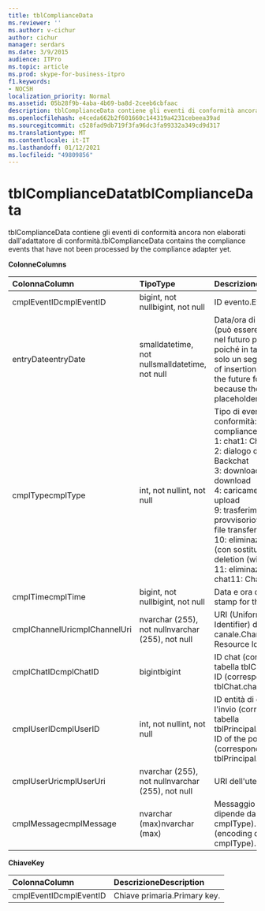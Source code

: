 ```yaml
---
title: tblComplianceData
ms.reviewer: ''
ms.author: v-cichur
author: cichur
manager: serdars
ms.date: 3/9/2015
audience: ITPro
ms.topic: article
ms.prod: skype-for-business-itpro
f1.keywords:
- NOCSH
localization_priority: Normal
ms.assetid: 05b28f9b-4aba-4b69-ba8d-2ceeb6cbfaac
description: tblComplianceData contiene gli eventi di conformità ancora non elaborati dall'adattatore di conformità.
ms.openlocfilehash: e4ceda662b2f601660c144319a4231cebeea39ad
ms.sourcegitcommit: c528fad9db719f3fa96dc3fa99332a349cd9d317
ms.translationtype: MT
ms.contentlocale: it-IT
ms.lasthandoff: 01/12/2021
ms.locfileid: "49809856"
---
```

# <a name="tblcompliancedata"></a><span data-ttu-id="b7565-103">tblComplianceData</span><span class="sxs-lookup"><span data-stu-id="b7565-103">tblComplianceData</span></span>
 
<span data-ttu-id="b7565-104">tblComplianceData contiene gli eventi di conformità ancora non elaborati dall'adattatore di conformità.</span><span class="sxs-lookup"><span data-stu-id="b7565-104">tblComplianceData contains the compliance events that have not been processed by the compliance adapter yet.</span></span>
  
<span data-ttu-id="b7565-105">**Colonne**</span><span class="sxs-lookup"><span data-stu-id="b7565-105">**Columns**</span></span>

|<span data-ttu-id="b7565-106">**Colonna**</span><span class="sxs-lookup"><span data-stu-id="b7565-106">**Column**</span></span>|<span data-ttu-id="b7565-107">**Tipo**</span><span class="sxs-lookup"><span data-stu-id="b7565-107">**Type**</span></span>|<span data-ttu-id="b7565-108">**Descrizione**</span><span class="sxs-lookup"><span data-stu-id="b7565-108">**Description**</span></span>|
|:-----|:-----|:-----|
|<span data-ttu-id="b7565-109">cmplEventID</span><span class="sxs-lookup"><span data-stu-id="b7565-109">cmplEventID</span></span>  <br/> |<span data-ttu-id="b7565-110">bigint, not null</span><span class="sxs-lookup"><span data-stu-id="b7565-110">bigint, not null</span></span>  <br/> |<span data-ttu-id="b7565-111">ID evento.</span><span class="sxs-lookup"><span data-stu-id="b7565-111">Event ID.</span></span>  <br/> |
|<span data-ttu-id="b7565-112">entryDate</span><span class="sxs-lookup"><span data-stu-id="b7565-112">entryDate</span></span>  <br/> |<span data-ttu-id="b7565-113">smalldatetime, not null</span><span class="sxs-lookup"><span data-stu-id="b7565-113">smalldatetime, not null</span></span>  <br/> |<span data-ttu-id="b7565-114">Data/ora di inserimento (può essere molto lontana nel futuro per cmplType=9, poiché in tal caso la voce è solo un segnaposto).</span><span class="sxs-lookup"><span data-stu-id="b7565-114">Time of insertion (may be far in the future for cmplType=9 because the entry is just a placeholder in that case).</span></span>  <br/> |
|<span data-ttu-id="b7565-115">cmplType</span><span class="sxs-lookup"><span data-stu-id="b7565-115">cmplType</span></span>  <br/> |<span data-ttu-id="b7565-116">int, not null</span><span class="sxs-lookup"><span data-stu-id="b7565-116">int, not null</span></span>  <br/> | <span data-ttu-id="b7565-117">Tipo di evento di conformità:</span><span class="sxs-lookup"><span data-stu-id="b7565-117">Type of compliance event:</span></span> <br/>  <span data-ttu-id="b7565-118">1: chat</span><span class="sxs-lookup"><span data-stu-id="b7565-118">1: Chat</span></span> <br/>  <span data-ttu-id="b7565-119">2: dialogo della chat</span><span class="sxs-lookup"><span data-stu-id="b7565-119">2: Backchat</span></span> <br/>  <span data-ttu-id="b7565-120">3: download di file</span><span class="sxs-lookup"><span data-stu-id="b7565-120">3: File download</span></span> <br/>  <span data-ttu-id="b7565-121">4: caricamento di file</span><span class="sxs-lookup"><span data-stu-id="b7565-121">4: File upload</span></span> <br/>  <span data-ttu-id="b7565-122">9: trasferimento file provvisorio</span><span class="sxs-lookup"><span data-stu-id="b7565-122">9: Provisional file transfer</span></span> <br/>  <span data-ttu-id="b7565-123">10: eliminazione della chat (con sostituzione)</span><span class="sxs-lookup"><span data-stu-id="b7565-123">10: Chat deletion (with replace)</span></span> <br/>  <span data-ttu-id="b7565-124">11: eliminazione della chat</span><span class="sxs-lookup"><span data-stu-id="b7565-124">11: Chat purging</span></span> <br/> |
|<span data-ttu-id="b7565-125">cmplTime</span><span class="sxs-lookup"><span data-stu-id="b7565-125">cmplTime</span></span>  <br/> |<span data-ttu-id="b7565-126">bigint, not null</span><span class="sxs-lookup"><span data-stu-id="b7565-126">bigint, not null</span></span>  <br/> |<span data-ttu-id="b7565-127">Data e ora dell'evento.</span><span class="sxs-lookup"><span data-stu-id="b7565-127">Time stamp for the event.</span></span>  <br/> |
|<span data-ttu-id="b7565-128">cmplChannelUri</span><span class="sxs-lookup"><span data-stu-id="b7565-128">cmplChannelUri</span></span>  <br/> |<span data-ttu-id="b7565-129">nvarchar (255), not null</span><span class="sxs-lookup"><span data-stu-id="b7565-129">nvarchar (255), not null</span></span>  <br/> |<span data-ttu-id="b7565-130">URI (Uniform Resource Identifier) del canale.</span><span class="sxs-lookup"><span data-stu-id="b7565-130">Channel Uniform Resource Identifier (URI).</span></span>  <br/> |
|<span data-ttu-id="b7565-131">cmplChatID</span><span class="sxs-lookup"><span data-stu-id="b7565-131">cmplChatID</span></span>  <br/> |<span data-ttu-id="b7565-132">bigint</span><span class="sxs-lookup"><span data-stu-id="b7565-132">bigint</span></span>  <br/> |<span data-ttu-id="b7565-133">ID chat (corrispondente alla tabella tblChat.chatId).</span><span class="sxs-lookup"><span data-stu-id="b7565-133">Chat ID (corresponding to tblChat.chatId table).</span></span>  <br/> |
|<span data-ttu-id="b7565-134">cmplUserID</span><span class="sxs-lookup"><span data-stu-id="b7565-134">cmplUserID</span></span>  <br/> |<span data-ttu-id="b7565-135">int, not null</span><span class="sxs-lookup"><span data-stu-id="b7565-135">int, not null</span></span>  <br/> |<span data-ttu-id="b7565-136">ID entità di chi effettua l'invio (corrispondente alla tabella tblPrincipal.prinID).</span><span class="sxs-lookup"><span data-stu-id="b7565-136">Principal ID of the poster (corresponding to tblPrincipal.prinID table).</span></span>  <br/> |
|<span data-ttu-id="b7565-137">cmplUserUri</span><span class="sxs-lookup"><span data-stu-id="b7565-137">cmplUserUri</span></span>  <br/> |<span data-ttu-id="b7565-138">nvarchar (255), not null</span><span class="sxs-lookup"><span data-stu-id="b7565-138">nvarchar (255), not null</span></span>  <br/> |<span data-ttu-id="b7565-139">URI dell'utente.</span><span class="sxs-lookup"><span data-stu-id="b7565-139">User URI.</span></span>  <br/> |
|<span data-ttu-id="b7565-140">cmplMessage</span><span class="sxs-lookup"><span data-stu-id="b7565-140">cmplMessage</span></span>  <br/> |<span data-ttu-id="b7565-141">nvarchar (max)</span><span class="sxs-lookup"><span data-stu-id="b7565-141">nvarchar (max)</span></span>  <br/> |<span data-ttu-id="b7565-142">Messaggio (la codifica dipende da cmplType).</span><span class="sxs-lookup"><span data-stu-id="b7565-142">Message (encoding depends on cmplType).</span></span>  <br/> |
   
<span data-ttu-id="b7565-143">**Chiave**</span><span class="sxs-lookup"><span data-stu-id="b7565-143">**Key**</span></span>

|<span data-ttu-id="b7565-144">**Colonna**</span><span class="sxs-lookup"><span data-stu-id="b7565-144">**Column**</span></span>|<span data-ttu-id="b7565-145">**Descrizione**</span><span class="sxs-lookup"><span data-stu-id="b7565-145">**Description**</span></span>|
|:-----|:-----|
|<span data-ttu-id="b7565-146">cmplEventID</span><span class="sxs-lookup"><span data-stu-id="b7565-146">cmplEventID</span></span>  <br/> |<span data-ttu-id="b7565-147">Chiave primaria.</span><span class="sxs-lookup"><span data-stu-id="b7565-147">Primary key.</span></span>  <br/> |
   

